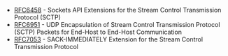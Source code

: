 
- [RFC6458](https://melpon.github.io/rfc/rfc6458.xml) - Sockets API Extensions for the Stream Control Transmission Protocol (SCTP)
- [RFC6951](https://melpon.github.io/rfc/rfc6951.xml) - UDP Encapsulation of Stream Control Transmission Protocol (SCTP) Packets for End-Host to End-Host Communication
- [RFC7053](https://melpon.github.io/rfc/rfc7053.xml) - SACK-IMMEDIATELY Extension for the Stream Control Transmission Protocol
